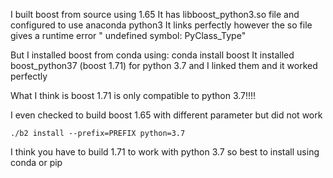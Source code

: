 
I built boost from source using 1.65
It has libboost_python3.so file and configured to use anaconda python3
It links perfectly however the so file gives a runtime error " undefined symbol: PyClass_Type"


But I installed boost from conda using:
conda install boost
It installed boost_python37 (boost 1.71) for python 3.7 and I linked them and it worked perfectly

What I think is boost 1.71 is only compatible to python 3.7!!!!

I even checked to build boost 1.65 with different parameter but did not work 
```
./b2 install --prefix=PREFIX python=3.7
```
I think you have to build 1.71 to work with python 3.7 so best to install using conda or pip
